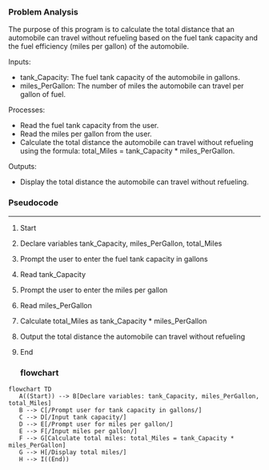 ### Problem Analysis
The purpose of this program is to calculate the total distance that an automobile can travel without refueling based on the fuel tank capacity and the fuel efficiency (miles per gallon) of the automobile.

Inputs:
- tank_Capacity: The fuel tank capacity of the automobile in gallons.
- miles_PerGallon: The number of miles the automobile can travel per gallon of fuel.

Processes:
- Read the fuel tank capacity from the user.
- Read the miles per gallon from the user.
- Calculate the total distance the automobile can travel without refueling using the formula: total_Miles = tank_Capacity * miles_PerGallon.

Outputs:
- Display the total distance the automobile can travel without refueling.

### Pseudocode
---

1. Start
2. Declare variables tank_Capacity, miles_PerGallon, total_Miles
3. Prompt the user to enter the fuel tank capacity in gallons
4. Read tank_Capacity
5. Prompt the user to enter the miles per gallon
6. Read miles_PerGallon
7. Calculate total_Miles as tank_Capacity * miles_PerGallon
8. Output the total distance the automobile can travel without refueling
9. End

    ### flowchart

 ```mermaid
flowchart TD
    A((Start)) --> B[Declare variables: tank_Capacity, miles_PerGallon, total_Miles]
    B --> C[/Prompt user for tank capacity in gallons/]
    C --> D[/Input tank capacity/]
    D --> E[/Prompt user for miles per gallon/]
    E --> F[/Input miles per gallon/]
    F --> G[Calculate total miles: total_Miles = tank_Capacity * miles_PerGallon]
    G --> H[/Display total miles/]
    H --> I((End))

